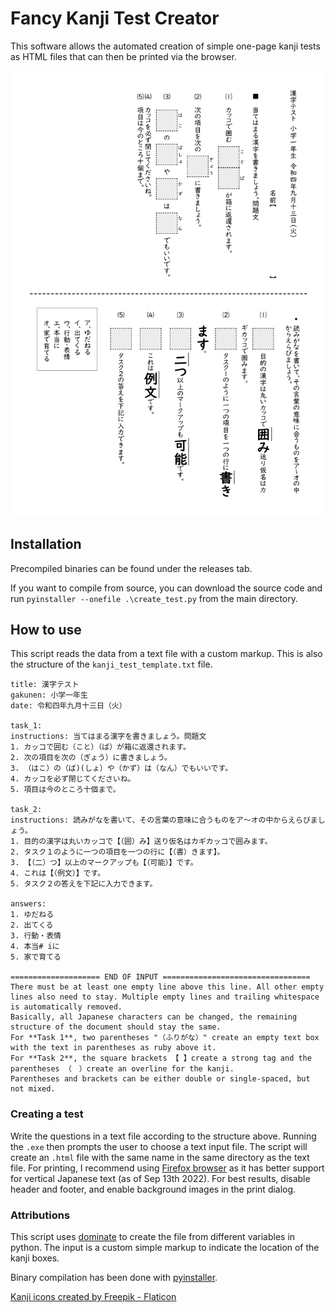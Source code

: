 # Fancy Kanji Test Creator

This software allows the automated creation of simple one-page kanji tests as HTML files that can then be printed via the browser. 

![Example Print](./kanji_test.jpg)

## Installation

Precompiled binaries can be found under the releases tab.

If you want to compile from source, you can download the source code and run `pyinstaller --onefile .\create_test.py` from the main directory.

## How to use

This script reads the data from a text file with a custom markup. This is also the structure of the `kanji_test_template.txt` file.

```
title: 漢字テスト
gakunen: 小学一年生
date: 令和四年九月十三日（火）

task_1:
instructions: 当てはまる漢字を書きましょう。問題文
1. カッコで囲む（こと）（ば）が箱に返還されます。
2. 次の項目を次の（ぎょう）に書きましょう。
3. （はこ）の（ば)(しょ）や（かず）は（なん）でもいいです。
4. カッコを必ず閉じてくださいね。
5. 項目は今のところ十個まで。

task_2:
instructions: 読みがなを書いて、その言葉の意味に合うものをア～オの中からえらびましょう。
1. 目的の漢字は丸いカッコで【（囲）み】送り仮名はカギカッコで囲みます。
2. タスク１のように一つの項目を一つの行に【（書）きます】。
3. 【（二）つ】以上のマークアップも【（可能）】です。
4. これは【（例文）】です。
5. タスク２の答えを下記に入力できます。

answers:
1. ゆだねる
2. 出てくる
3. 行動・表情
4. 本当# iに
5. 家で育てる

==================== END OF INPUT =================================
There must be at least one empty line above this line. All other empty lines also need to stay. Multiple empty lines and trailing whitespace is automatically removed. 
Basically, all Japanese characters can be changed, the remaining structure of the document should stay the same.
For **Task 1**, two parentheses "（ふりがな）" create an empty text box with the text in parentheses as ruby above it. 
For **Task 2**, the square brackets 【 】create a strong tag and the parentheses （　）create an overline for the kanji.
Parentheses and brackets can be either double or single-spaced, but not mixed.
```

### Creating a test

Write the questions in a text file according to the structure above.
Running the `.exe` then prompts the user to choose a text input file. The script will create an `.html` file with the same name in the same directory as the text file. For printing, I recommend using [Firefox browser](https://www.mozilla.org/firefox/) as it has better support for vertical Japanese text (as of Sep 13th 2022). For best results, disable header and footer, and enable background images in the print dialog. 

### Attributions

This script uses [dominate](https://github.com/Knio/dominate) to create the file from different variables in python. The input is a custom simple markup to indicate the location of the kanji boxes. 

Binary compilation has been done with [pyinstaller](https://pyinstaller.org).

<a href="https://www.flaticon.com/free-icons/kanji" title="kanji icons">Kanji icons created by Freepik - Flaticon</a>